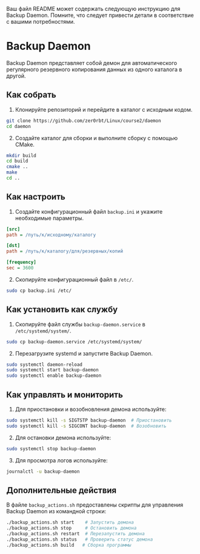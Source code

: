 Ваш файл README может содержать следующую инструкцию для Backup Daemon. Помните, что следует привести детали в соответствие с вашими потребностями.

# Backup Daemon

Backup Daemon представляет собой демон для автоматического регулярного резервного копирования данных из одного каталога в другой.

## Как собрать

1. Клонируйте репозиторий и перейдите в каталог с исходным кодом.

```bash
git clone https://github.com/zer0rbt/Linux/course2/daemon
cd daemon
```

2. Создайте каталог для сборки и выполните сборку с помощью CMake.

```bash
mkdir build
cd build
cmake ..
make
cd ..
```

## Как настроить

1. Создайте конфигурационный файл `backup.ini` и укажите необходимые параметры.

```ini
[src]
path = /путь/к/исходному/каталогу

[dst]
path = /путь/к/каталогу/для/резервных/копий

[frequency]
sec = 3600
```

2. Скопируйте конфигурационный файл в `/etc/`.

```bash
sudo cp backup.ini /etc/
```

## Как установить как службу

1. Скопируйте файл службы `backup-daemon.service` в `/etc/systemd/system/`.

```bash
sudo cp backup-daemon.service /etc/systemd/system/
```

2. Перезагрузите systemd и запустите Backup Daemon.

```bash
sudo systemctl daemon-reload
sudo systemctl start backup-daemon
sudo systemctl enable backup-daemon
```

## Как управлять и мониторить

1. Для приостановки и возобновления демона используйте:

```bash
sudo systemctl kill -s SIGTSTP backup-daemon  # Приостановить
sudo systemctl kill -s SIGCONT backup-daemon  # Возобновить
```

2. Для остановки демона используйте:

```bash
sudo systemctl stop backup-daemon
```

3. Для просмотра логов используйте:

```bash
journalctl -u backup-daemon
```

## Дополнительные действия

В файле `backup_actions.sh` предоставлены скрипты для управления Backup Daemon из командной строки:

```bash
./backup_actions.sh start    # Запустить демона
./backup_actions.sh stop     # Остановить демона
./backup_actions.sh restart  # Перезапустить демона
./backup_actions.sh status   # Проверить статус демона
./backup_actions.sh build   # Сборка программы
```